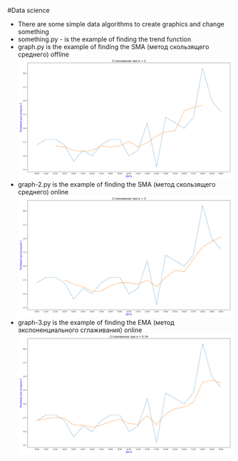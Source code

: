 #Data science

- There are some simple data algorithms to create graphics and change something
- something.py - is the example of finding the trend function
- graph.py is the example of finding the SMA (метод скользящего среднего) offline
![Что-то пошло не так](description/first.png "Главное меню")
- graph-2.py is the example of finding the SMA (метод скользящего среднего) online
![Что-то пошло не так](description/second.png "Главное меню")
- graph-3.py is the example of finding the EMA (метод экспоненциального сглаживания) online
![Что-то пошло не так](description/third.png "Главное меню")
